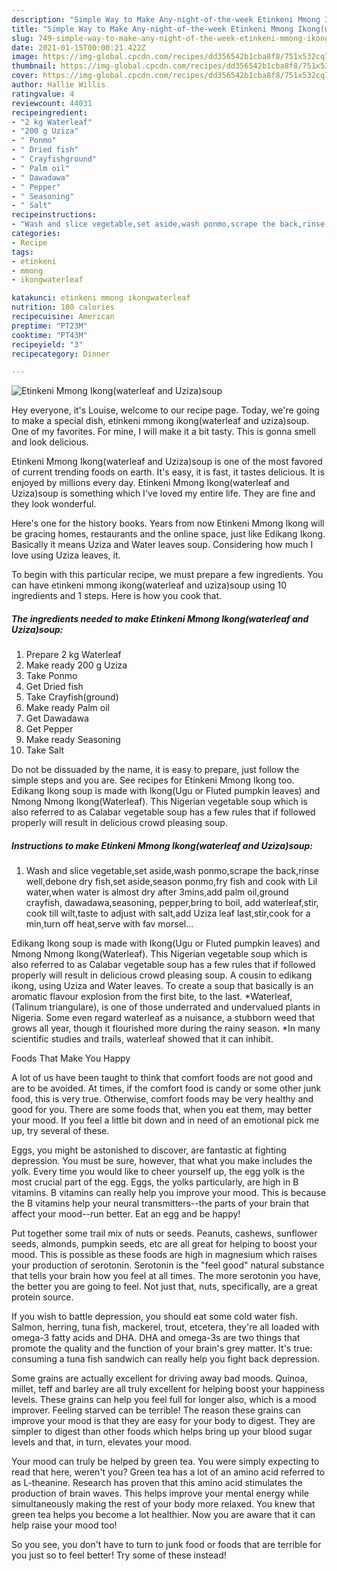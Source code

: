 ```yaml
---
description: "Simple Way to Make Any-night-of-the-week Etinkeni Mmong Ikong(waterleaf and Uziza)soup"
title: "Simple Way to Make Any-night-of-the-week Etinkeni Mmong Ikong(waterleaf and Uziza)soup"
slug: 749-simple-way-to-make-any-night-of-the-week-etinkeni-mmong-ikongwaterleaf-and-uzizasoup
date: 2021-01-15T00:00:21.422Z
image: https://img-global.cpcdn.com/recipes/dd356542b1cba8f8/751x532cq70/etinkeni-mmong-ikongwaterleaf-and-uzizasoup-recipe-main-photo.jpg
thumbnail: https://img-global.cpcdn.com/recipes/dd356542b1cba8f8/751x532cq70/etinkeni-mmong-ikongwaterleaf-and-uzizasoup-recipe-main-photo.jpg
cover: https://img-global.cpcdn.com/recipes/dd356542b1cba8f8/751x532cq70/etinkeni-mmong-ikongwaterleaf-and-uzizasoup-recipe-main-photo.jpg
author: Hallie Willis
ratingvalue: 4
reviewcount: 44031
recipeingredient:
- "2 kg Waterleaf"
- "200 g Uziza"
- " Ponmo"
- " Dried fish"
- " Crayfishground"
- " Palm oil"
- " Dawadawa"
- " Pepper"
- " Seasoning"
- " Salt"
recipeinstructions:
- "Wash and slice vegetable,set aside,wash ponmo,scrape the back,rinse well,debone dry fish,set aside,season ponmo,fry fish and cook with Lil water,when water is almost dry after 3mins,add palm oil,ground crayfish, dawadawa,seasoning, pepper,bring to boil, add waterleaf,stir, cook till wilt,taste to adjust with salt,add Uziza leaf last,stir,cook for a min,turn off heat,serve with fav morsel..."
categories:
- Recipe
tags:
- etinkeni
- mmong
- ikongwaterleaf

katakunci: etinkeni mmong ikongwaterleaf 
nutrition: 180 calories
recipecuisine: American
preptime: "PT23M"
cooktime: "PT43M"
recipeyield: "3"
recipecategory: Dinner

---
```



![Etinkeni Mmong Ikong(waterleaf and Uziza)soup](https://img-global.cpcdn.com/recipes/dd356542b1cba8f8/751x532cq70/etinkeni-mmong-ikongwaterleaf-and-uzizasoup-recipe-main-photo.jpg)

Hey everyone, it's Louise, welcome to our recipe page. Today, we're going to make a special dish, etinkeni mmong ikong(waterleaf and uziza)soup. One of my favorites. For mine, I will make it a bit tasty. This is gonna smell and look delicious.

Etinkeni Mmong Ikong(waterleaf and Uziza)soup is one of the most favored of current trending foods on earth. It's easy, it is fast, it tastes delicious. It is enjoyed by millions every day. Etinkeni Mmong Ikong(waterleaf and Uziza)soup is something which I've loved my entire life. They are fine and they look wonderful.

Here&#39;s one for the history books. Years from now Etinkeni Mmong Ikong will be gracing homes, restaurants and the online space, just like Edikang Ikong. Basically it means Uziza and Water leaves soup. Considering how much I love using Uziza leaves, it.


To begin with this particular recipe, we must prepare a few ingredients. You can have etinkeni mmong ikong(waterleaf and uziza)soup using 10 ingredients and 1 steps. Here is how you cook that.

<!--inarticleads1-->

##### The ingredients needed to make Etinkeni Mmong Ikong(waterleaf and Uziza)soup:

1. Prepare 2 kg Waterleaf
1. Make ready 200 g Uziza
1. Take  Ponmo
1. Get  Dried fish
1. Take  Crayfish(ground)
1. Make ready  Palm oil
1. Get  Dawadawa
1. Get  Pepper
1. Make ready  Seasoning
1. Take  Salt


Do not be dissuaded by the name, it is easy to prepare, just follow the simple steps and you are. See recipes for Etinkeni Mmong Ikong too. Edikang Ikong soup is made with Ikong(Ugu or Fluted pumpkin leaves) and Nmong Nmong Ikong(Waterleaf). This Nigerian vegetable soup which is also referred to as Calabar vegetable soup has a few rules that if followed properly will result in delicious crowd pleasing soup. 

<!--inarticleads2-->

##### Instructions to make Etinkeni Mmong Ikong(waterleaf and Uziza)soup:

1. Wash and slice vegetable,set aside,wash ponmo,scrape the back,rinse well,debone dry fish,set aside,season ponmo,fry fish and cook with Lil water,when water is almost dry after 3mins,add palm oil,ground crayfish, dawadawa,seasoning, pepper,bring to boil, add waterleaf,stir, cook till wilt,taste to adjust with salt,add Uziza leaf last,stir,cook for a min,turn off heat,serve with fav morsel...


Edikang Ikong soup is made with Ikong(Ugu or Fluted pumpkin leaves) and Nmong Nmong Ikong(Waterleaf). This Nigerian vegetable soup which is also referred to as Calabar vegetable soup has a few rules that if followed properly will result in delicious crowd pleasing soup. A cousin to edikang ikong, using Uziza and Water leaves. To create a soup that basically is an aromatic flavour explosion from the first bite, to the last. *Waterleaf, (Talinum triangulare), is one of those underrated and undervalued plants in Nigeria. Some even regard waterleaf as a nuisance, a stubborn weed that grows all year, though it flourished more during the rainy season. *In many scientific studies and trails, waterleaf showed that it can inhibit. 

Foods That Make You Happy


A lot of us have been taught to think that comfort foods are not good and are to be avoided. At times, if the comfort food is candy or some other junk food, this is very true. Otherwise, comfort foods may be very healthy and good for you. There are some foods that, when you eat them, may better your mood. If you feel a little bit down and in need of an emotional pick me up, try several of these.

Eggs, you might be astonished to discover, are fantastic at fighting depression. You must be sure, however, that what you make includes the yolk. Every time you would like to cheer yourself up, the egg yolk is the most crucial part of the egg. Eggs, the yolks particularly, are high in B vitamins. B vitamins can really help you improve your mood. This is because the B vitamins help your neural transmitters--the parts of your brain that affect your mood--run better. Eat an egg and be happy!

Put together some trail mix of nuts or seeds. Peanuts, cashews, sunflower seeds, almonds, pumpkin seeds, etc are all great for helping to boost your mood. This is possible as these foods are high in magnesium which raises your production of serotonin. Serotonin is the "feel good" natural substance that tells your brain how you feel at all times. The more serotonin you have, the better you are going to feel. Not just that, nuts, specifically, are a great protein source.

If you wish to battle depression, you should eat some cold water fish. Salmon, herring, tuna fish, mackerel, trout, etcetera, they're all loaded with omega-3 fatty acids and DHA. DHA and omega-3s are two things that promote the quality and the function of your brain's grey matter. It's true: consuming a tuna fish sandwich can really help you fight back depression. 

Some grains are actually excellent for driving away bad moods. Quinoa, millet, teff and barley are all truly excellent for helping boost your happiness levels. These grains can help you feel full for longer also, which is a mood improver. Feeling starved can be terrible! The reason these grains can improve your mood is that they are easy for your body to digest. They are simpler to digest than other foods which helps bring up your blood sugar levels and that, in turn, elevates your mood.

Your mood can truly be helped by green tea. You were simply expecting to read that here, weren't you? Green tea has a lot of an amino acid referred to as L-theanine. Research has proven that this amino acid stimulates the production of brain waves. This helps improve your mental energy while simultaneously making the rest of your body more relaxed. You knew that green tea helps you become a lot healthier. Now you are aware that it can help raise your mood too!

So you see, you don't have to turn to junk food or foods that are terrible for you just so to feel better! Try some of these instead!

